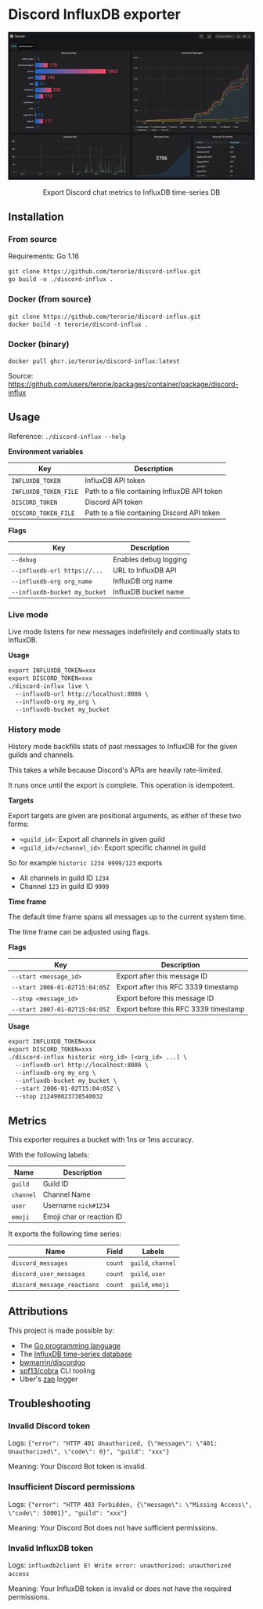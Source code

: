 <h1>Discord InfluxDB exporter</h1>

![Grafana Preview](preview.png)

<p align="center">
Export Discord chat metrics to InfluxDB time-series DB
</p>

## Installation

### From source

Requirements: Go 1.16

```shell
git clone https://github.com/terorie/discord-influx.git
go build -o ./discord-influx .
```

### Docker (from source)

```shell
git clone https://github.com/terorie/discord-influx.git
docker build -t terorie/discord-influx .
```

### Docker (binary)

```shell
docker pull ghcr.io/terorie/discord-influx:latest
```

Source: https://github.com/users/terorie/packages/container/package/discord-influx

## Usage

Reference: `./discord-influx --help`

**Environment variables**

| Key                   | Description                                  |
| --------------------- | -------------------------------------------- |
| `INFLUXDB_TOKEN`      | InfluxDB API token                           |
| `INFLUXDB_TOKEN_FILE` | Path to a file containing InfluxDB API token |
| `DISCORD_TOKEN`       | Discord API token                            |
| `DISCORD_TOKEN_FILE`  | Path to a file containing Discord API token  |

**Flags**

| Key                           | Description           |
| ----------------------------- | --------------------- |
| `--debug`                     | Enables debug logging |
| `--influxdb-url https://...`  | URL to InfluxDB API   |
| `--influxdb-org org_name`     | InfluxDB org name     |
| `--influxdb-bucket my_bucket` | InfluxDB bucket name  |

### Live mode

Live mode listens for new messages indefinitely and continually stats to InfluxDB.

**Usage**

```shell
export INFLUXDB_TOKEN=xxx
export DISCORD_TOKEN=xxx
./discord-influx live \
  --influxdb-url http://localhost:8086 \
  --influxdb-org my_org \
  --influxdb-bucket my_bucket
```

### History mode

History mode backfills stats of past messages to InfluxDB for the given guilds and channels.

This takes a while because Discord's APIs are heavily rate-limited.

It runs once until the export is complete. This operation is idempotent.

**Targets**

Export targets are given are positional arguments, as either of these two forms:
  - `<guild_id>`: Export all channels in given guild
  - `<guild_id>/<channel_id>`: Export specific channel in guild

So for example `historic 1234 9999/123` exports
  - All channels in guild ID `1234`
  - Channel `123` in guild ID `9999`

**Time frame**

The default time frame spans all messages up to the current system time.

The time frame can be adjusted using flags.

**Flags**

| Key                            | Description                            |
| ------------------------------ | -------------------------------------- |
| `--start <message_id>`         | Export after this message ID           |
| `--start 2006-01-02T15:04:05Z` | Export after this RFC 3339 timestamp   |
| `--stop <message_id>`          | Export before this message ID          |
| `--start 2007-01-02T15:04:05Z` | Export before this RFC 3339 timestamp  |

**Usage**

```shell
export INFLUXDB_TOKEN=xxx
export DISCORD_TOKEN=xxx
./discord-influx historic <org_id> [<org_id> ...] \
  --influxdb-url http://localhost:8086 \
  --influxdb-org my_org \
  --influxdb-bucket my_bucket \
  --start 2006-01-02T15:04:05Z \
  --stop 212490023738540032
```

## Metrics

This exporter requires a bucket with 1ns or 1ms accuracy.

With the following labels:

| Name      | Description               |
| --------- | ------------------------- |
| `guild`   | Guild ID                  |
| `channel` | Channel Name              |
| `user`    | Username `nick#1234`      |
| `emoji`   | Emoji char or reaction ID |

It exports the following time series:

| Name                        | Field   | Labels             |
| --------------------------- | ------- | ------------------ |
| `discord_messages`          | `count` | `guild`, `channel` |
| `discord_user_messages`     | `count` | `guild`, `user`    |
| `discord_message_reactions` | `count` | `guild`, `emoji`   |

## Attributions

This project is made possible by:

- The [Go programming language](https://golang.org/)
- The [InfluxDB time-series database](https://www.influxdata.com/)
- [bwmarrin/discordgo](https://github.com/bwmarrin/discordgo)
- [spf13/cobra](https://github.com/spf13/cobra) CLI tooling
- Uber's [zap](https://github.com/uber-go/zap) logger

## Troubleshooting

### Invalid Discord token

Logs: `{"error": "HTTP 401 Unauthorized, {\"message\": \"401: Unauthorized\", \"code\": 0}", "guild": "xxx"}`

Meaning: Your Discord Bot token is invalid.

### Insufficient Discord permissions

Logs: `{"error": "HTTP 403 Forbidden, {\"message\": \"Missing Access\", \"code\": 50001}", "guild": "xxx"}`

Meaning: Your Discord Bot does not have sufficient permissions.

### Invalid InfluxDB token

Logs: `influxdb2client E! Write error: unauthorized: unauthorized access`

Meaning: Your InfluxDB token is invalid or does not have the required permissions.
